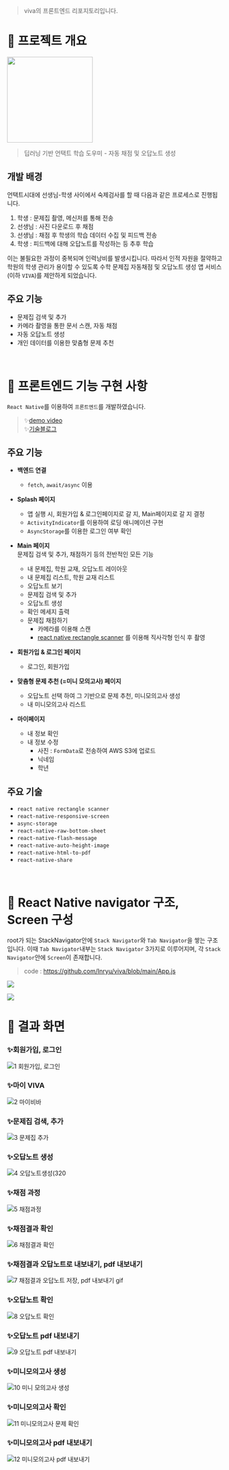 > viva의 프론트엔드 리포지토리입니다.

# 🥣 프로젝트 개요
<img src="https://user-images.githubusercontent.com/55133794/121149497-ac2c8c80-c87d-11eb-9084-1a158cdecb50.png" width="200">

> 딥러닝 기반 언택트 학습 도우미 - 자동 채점 및 오답노트 생성
> 
> 

## 개발 배경

언택트시대에 선생님-학생 사이에서 숙제검사를 할 때 다음과 같은 프로세스로 진행됩니다.

1. 학생 : 문제집 촬영, 메신저를 통해 전송
2. 선생님 : 사진 다운로드 후 채점
3. 선생님 : 채점 후 학생의 학습 데이터 수집 및 피드백 전송
4. 학생 : 피드백에 대해 오답노트를 작성하는 등 추후 학습

이는 불필요한 과정이 중복되며 인력낭비를 발생시킵니다.
따라서 인적 자원을 절약하고 학원의 학생 관리가 용이할 수 있도록
수학 문제집 자동채점 및 오답노트 생성 앱 서비스(이하 `VIVA`)를 제안하게 되었습니다.


## 주요 기능

- 문제집 검색 및 추가
- 카메라 촬영을 통한 문서 스캔, 자동 채점
- 자동 오답노트 생성
- 개인 데이터를 이용한 맞춤형 문제 추천


<br/>

# 🥣 프론트엔드 기능 구현 사항

`React Native`를 이용하여 `프론트엔드`를 개발하였습니다.

>  ✨[demo video](https://youtu.be/8xtAMVeu-S0 )<br/>
>  ✨[기술블로그](https://velog.io/@inryu?tag=%EC%A1%B8%EC%97%85%ED%94%84%EB%A1%9C%EC%A0%9D%ED%8A%B8)


## 주요 기능
- **백엔드 연결**
    - `fetch`, `await/async` 이용

- **Splash 페이지**
    - 앱 실행 시, 회원가입 & 로그인페이지로 갈 지, Main페이지로 갈 지 결정
    - `ActivityIndicator`를 이용하여 로딩 애니메이션 구현
    - `AsyncStorage`를 이용한 로그인 여부 확인
- **Main 페이지** <br/>
  문제집 검색 및 추가, 채점하기 등의 전반적인 모든 기능
    - 내 문제집, 학원 교재, 오답노트 레이아웃
    - 내 문제집 리스트, 학원 교재 리스트
    - 오답노트 보기
    - 문제집 검색 및 추가
    - 오답노트 생성 
    - 확인 메세지 출력
    - 문제집 채점하기
        - 카메라를 이용해 스캔
        - [react native rectangle scanner](https://www.npmjs.com/package/react-native-rectangle-scanner) 를 이용해 직사각형 인식 후 촬영
- **회원가입 & 로그인 페이지**

    - 로그인, 회원가입
- **맞춤형 문제 추천 (=미니 모의고사) 페이지**

    - 오답노트 선택 하여 그 기반으로 문제 추천, 미니모의고사 생성
    - 내 미니모의고사 리스트
- **마이페이지**
    - 내 정보 확인
    - 내 정보 수정
        - 사진 : `FormData`로 전송하여 AWS S3에 업로드
        - 닉네임
        - 학년

## 주요 기술
- `react native rectangle scanner`
- `react-native-responsive-screen`
- `async-storage`
- `react-native-raw-bottom-sheet`
- `react-native-flash-message`
- `react-native-auto-height-image`
- `react-native-html-to-pdf`
- `react-native-share`
<br/>
  
# 🥣 React Native navigator 구조, Screen 구성

root가 되는 StackNavigator안에 `Stack Navigator`와 `Tab Navigator`을 쌓는 구조입니다.
이때 `Tab Navigator`내부는 `Stack Navigator` 3가지로 이루어지며, 각 `Stack Navigator`안에 `Screen`이 존재합니다.
> code : https://github.com/Inryu/viva/blob/main/App.js

![](https://images.velog.io/images/inryu/post/4eaae849-0b34-4a4e-b52c-2745b68596cd/image.png)

![](https://images.velog.io/images/inryu/post/b6a15cf6-52f6-4536-a8e6-09950379216f/image.png)


# 🥣 결과 화면

### ✨회원가입, 로그인
![1  회원가입, 로그인](https://user-images.githubusercontent.com/55133794/121143232-cd8a7a00-c877-11eb-94c9-5fb4b0d44036.gif)
### ✨마이 VIVA
![2  마이비바](https://user-images.githubusercontent.com/55133794/121143304-e135e080-c877-11eb-931d-8b3a77680d89.gif)
### ✨문제집 검색, 추가
![3  문제집 추가](https://user-images.githubusercontent.com/55133794/121143377-f579dd80-c877-11eb-80ba-33d8cf7863f8.gif)
### ✨오답노트 생성
![4 오답노트생성(320](https://user-images.githubusercontent.com/55133794/121143037-9025ec80-c877-11eb-8f7f-aae3c6925cbd.gif)
### ✨채점 과정
![5  채점과정](https://user-images.githubusercontent.com/55133794/121144158-b730ee00-c878-11eb-95e8-72a86bb664b9.gif)
### ✨채점결과 확인
![6  채점결과 확인](https://user-images.githubusercontent.com/55133794/121144154-b6985780-c878-11eb-8502-c913570fdfd5.gif)
### ✨채점결과 오답노트로 내보내기, pdf 내보내기
![7 채점결과 오답노트 저장, pdf 내보내기 gif](https://user-images.githubusercontent.com/55133794/121145251-b77db900-c879-11eb-9e41-5fb85924f382.gif)
### ✨오답노트 확인
![8  오답노트 확인](https://user-images.githubusercontent.com/55133794/121146244-b39e6680-c87a-11eb-8b86-8af8031a671d.gif)
### ✨오답노트 pdf 내보내기
![9  오답노트 pdf 내보내기](https://user-images.githubusercontent.com/55133794/121146251-b4cf9380-c87a-11eb-9f4f-1c3daec747c8.gif)
### ✨미니모의고사 생성
![10  미니 모의고사 생성](https://user-images.githubusercontent.com/55133794/121148061-658a6280-c87c-11eb-9768-df04186543b7.gif)
### ✨미니모의고사 확인
![11  미니모의고사 문제 확인](https://user-images.githubusercontent.com/55133794/121148063-6622f900-c87c-11eb-876e-f8795c72f4cd.gif)
### ✨미니모의고사 pdf 내보내기
![12  미니모의고사 pdf 내보내기](https://user-images.githubusercontent.com/55133794/121148065-66bb8f80-c87c-11eb-9ee9-eabce874b56c.gif)




